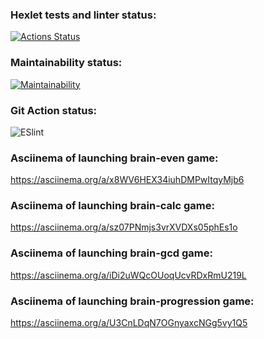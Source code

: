 ### Hexlet tests and linter status:
[![Actions Status](https://github.com/SkyAjax/frontend-project-lvl1/workflows/hexlet-check/badge.svg)](https://github.com/SkyAjax/frontend-project-lvl1/actions)
### Maintainability status:
[![Maintainability](https://api.codeclimate.com/v1/badges/a99a88d28ad37a79dbf6/maintainability)](https://codeclimate.com/github/codeclimate/codeclimate/maintainability)
### Git Action status:
![ESlint](https://github.com/SkyAjax/frontend-project-lvl1/actions/workflows/nodejs.yml/badge.svg)
### Asciinema of launching brain-even game:
https://asciinema.org/a/x8WV6HEX34iuhDMPwItqyMjb6
### Asciinema of launching brain-calc game:
https://asciinema.org/a/sz07PNmjs3vrXVDXs05phEs1o
### Asciinema of launching brain-gcd game:
https://asciinema.org/a/iDi2uWQcOUoqUcvRDxRmU219L
### Asciinema of launching brain-progression game:
https://asciinema.org/a/U3CnLDqN7OGnyaxcNGg5vy1Q5